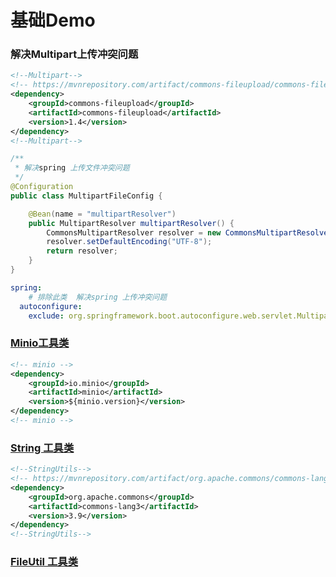 # 基础Demo
### 解决Multipart上传冲突问题
```xml
<!--Multipart-->
<!-- https://mvnrepository.com/artifact/commons-fileupload/commons-fileupload -->
<dependency>
    <groupId>commons-fileupload</groupId>
    <artifactId>commons-fileupload</artifactId>
    <version>1.4</version>
</dependency>
<!--Multipart-->
```
```java
/**
 * 解决spring 上传文件冲突问题
 */
@Configuration
public class MultipartFileConfig {

    @Bean(name = "multipartResolver")
    public MultipartResolver multipartResolver() {
        CommonsMultipartResolver resolver = new CommonsMultipartResolver();
        resolver.setDefaultEncoding("UTF-8");
        return resolver;
    }
}
```
```yaml
spring:
    # 排除此类  解决spring 上传冲突问题
  autoconfigure:
    exclude: org.springframework.boot.autoconfigure.web.servlet.MultipartAutoConfiguration
```
### [Minio工具类](https://gitee.com/valuenull/java-demo/blob/master/base_demo/src/main/java/com/base/utils/StringUtils)
```xml
<!-- minio -->
<dependency>
    <groupId>io.minio</groupId>
    <artifactId>minio</artifactId>
    <version>${minio.version}</version>
</dependency>
<!-- minio -->
```
### [String 工具类](https://gitee.com/valuenull/java-demo/blob/master/base_demo/src/main/java/com/base/utils/MinioUtils.java)
```xml
<!--StringUtils-->
<!-- https://mvnrepository.com/artifact/org.apache.commons/commons-lang3 -->
<dependency>
    <groupId>org.apache.commons</groupId>
    <artifactId>commons-lang3</artifactId>
    <version>3.9</version>
</dependency>
<!--StringUtils-->
```
### [FileUtil 工具类](https://gitee.com/valuenull/java-demo/blob/master/base_demo/src/main/java/com/base/utils/FileUtils.java)